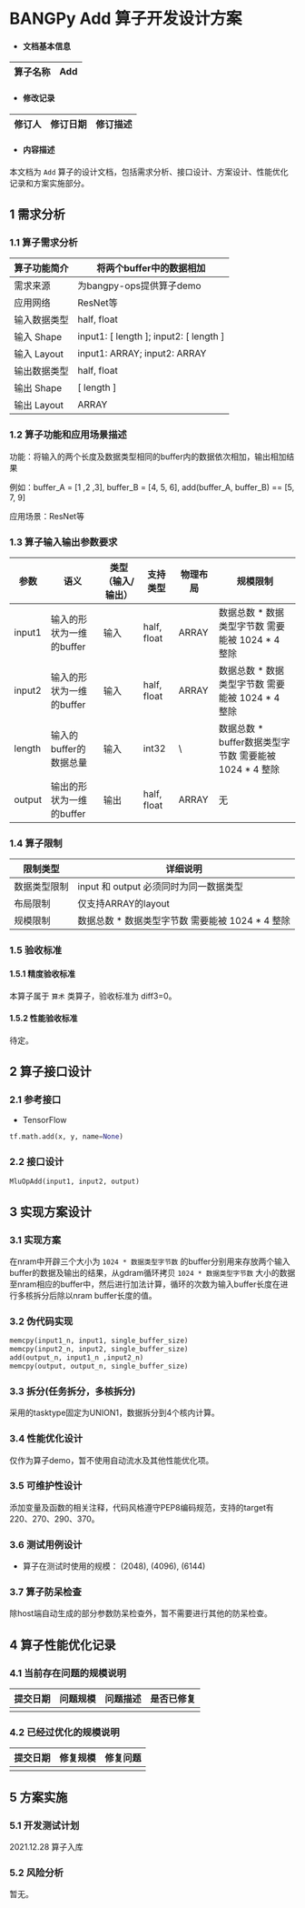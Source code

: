 # BANGPy Add 算子开发设计方案

- #### 文档基本信息

| 算子名称     | Add              |
| ----------- | -------------- |


- #### 修改记录

| 修订人           | 修订日期    | 修订描述 |
| --------------- | ---------- | ------- |


- #### 内容描述

本文档为 `Add` 算子的设计文档，包括需求分析、接口设计、方案设计、性能优化记录和方案实施部分。

## 1 需求分析

### 1.1 算子需求分析

| 算子功能简介               | 将两个buffer中的数据相加                   |
| ------------------------ | ----------------------------------------|
| 需求来源                  | 为bangpy-ops提供算子demo                  |
| 应用网络                  | ResNet等                                 |
| 输入数据类型               | half, float                             |
| 输入 Shape                | input1: [ length ]; input2: [ length ]  |
| 输入 Layout               | input1: ARRAY; input2: ARRAY            |
| 输出数据类型               | half, float                              |
| 输出 Shape                | [ length ]                               |
| 输出 Layout               | ARRAY                                    |

### 1.2 算子功能和应用场景描述

功能：将输入的两个长度及数据类型相同的buffer内的数据依次相加，输出相加结果

例如：buffer_A = [1 ,2 ,3], buffer_B = [4, 5, 6], add(buffer_A, buffer_B) == [5, 7, 9]

应用场景：ResNet等

### 1.3 算子输入输出参数要求

| 参数    | 语义                  | 类型（输入/输出）| 支持类型     | 物理布局 | 规模限制      |
| ------ | --------------------- | ------------- | ----------- | ------ | -------- |
| input1 | 输入的形状为一维的buffer | 输入           | half, float | ARRAY  | 数据总数 * 数据类型字节数 需要能被 1024 * 4 整除            |
| input2 | 输入的形状为一维的buffer | 输入           | half, float | ARRAY  | 数据总数 * 数据类型字节数 需要能被 1024 * 4 整除            |
| length | 输入的buffer的数据总量   | 输入           | int32       | \      | 数据总数 * buffer数据类型字节数 需要能被 1024 * 4 整除      |
| output | 输出的形状为一维的buffer | 输出           | half, float | ARRAY  | 无       |

### 1.4 算子限制

| 限制类型      | 详细说明                 |
| ------------ | ----------------------- |
| 数据类型限制   | input 和 output 必须同时为同一数据类型  |
| 布局限制      | 仅支持ARRAY的layout |
| 规模限制      | 数据总数 * 数据类型字节数 需要能被 1024 * 4 整除 |

### 1.5 验收标准

#### 1.5.1 精度验收标准

本算子属于 `算术` 类算子，验收标准为 diff3=0。

#### 1.5.2 性能验收标准

待定。

## 2 算子接口设计

### 2.1 参考接口

- TensorFlow

```python
tf.math.add(x, y, name=None)
```

### 2.2 接口设计

```python
MluOpAdd(input1, input2, output)
```

## 3 实现方案设计

### 3.1 实现方案

在nram中开辟三个大小为 `1024 * 数据类型字节数` 的buffer分别用来存放两个输入buffer的数据及输出的结果，从gdram循环拷贝 `1024 * 数据类型字节数` 大小的数据至nram相应的buffer中，然后进行加法计算，循环的次数为输入buffer长度在进行多核拆分后除以nram buffer长度的值。

### 3.2 伪代码实现

```python
memcpy(input1_n, input1, single_buffer_size)
memcpy(input2_n, input2, single_buffer_size)
add(output_n, input1_n ,input2_n)
memcpy(output, output_n, single_buffer_size)
```

### 3.3 拆分(任务拆分，多核拆分)

采用的tasktype固定为UNION1，数据拆分到4个核内计算。

### 3.4 性能优化设计

仅作为算子demo，暂不使用自动流水及其他性能优化项。

### 3.5 可维护性设计

添加变量及函数的相关注释，代码风格遵守PEP8编码规范，支持的target有220、270、290、370。

### 3.6 测试用例设计

- 算子在测试时使用的规模：
  (2048), (4096), (6144)

### 3.7 算子防呆检查

除host端自动生成的部分参数防呆检查外，暂不需要进行其他的防呆检查。

## 4 算子性能优化记录

### 4.1 当前存在问题的规模说明

| 提交日期  | 问题规模 | 问题描述 | 是否已修复 |
| --------- | -------- | -------- | ---------- |
|           |          |          |            |

### 4.2 已经过优化的规模说明

| 提交日期  | 修复规模 | 修复问题 |
| --------- | -------- | -------- |
|           |          |          |

## 5 方案实施

### 5.1 开发测试计划

2021.12.28 算子入库

### 5.2 风险分析

暂无。